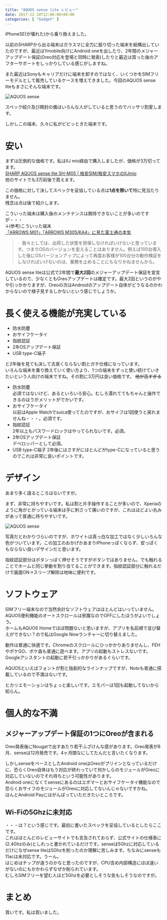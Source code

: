 ```yaml
---
title: "AQUOS sense lite レビュー"
date: 2017-12-10T12:06:00+09:00
categories: [ "Gadget" ]
---
```


iPhoneSE(が壊れた)から乗り換えました。

以前のSHARPから出る端末はガラスマに全力に振り切った端末を結構出していたのですが、最近はYmobile向けにAndroid oneを出したり、2年間のメジャーアップデート保証(Oreo対応を登場と同時に発表)したりと最近は買った後のアフターサポートをしっかりしている感じがしますね。

また最近はSonyもキャリアだけに端末を卸すのではなく、いくつかをSIMフリーモデルとして販売しているケースを増えてきました。今回のAQUOS sense liteもまさにそんな端末です。

![AQUOS sense](../../images/2017-12-10/sense.png)

スペック紹介及び開封の儀はいろんな人がしていると思うのでバッサリ割愛します。

しかしこの端末、久々に私がビビッときた端末です。

# 安い
まずは圧倒的な価格です。私はIIJ mio経由で購入しましたが、価格が3万切ってます。  
[SHARP AQUOS sense lite SH-M05 | 格安SIM/格安スマホのIIJmio](https://www.iijmio.jp/device/sharp/shm05.jsp)  
他のサイトでも3万前後で買えます。

この価格に対して決してスペックを妥協している点は**1点を除いて**特に見当たりません。  
残念は点は後で紹介します。

こういった端末は購入後のメンテナンスは期待できないことが多いのですが・・・  
↓(参考)こういった端末  
[「ARROWS M01」「ARROWS M305/KA4」に見た富士通の本気](https://k-tai.watch.impress.co.jp/docs/interview/694302.html)

> 　我々としては、出荷した状態を担保しなければいけないと思っています。つまりOSのバージョンを変えることはありません。例えば100台導入した後にOSバージョンアップによって再度お客様が100台分の動作検証をしなければいけないのは、業務を止めることにもなりかねませんから。

AQUOS sense liteは公式で2年間で**最大2回**のメジャーアップデート保証を宣言しているので、少なくともOreoアップデートは確定です。最大2回というのがやや引っかかりますが、Oreoの次はAndroidのアップデート自体がどうなるのかわからないので様子見するしかないという感じでしょうか。

# 長く使える機能が充実している
- 防水防塵
- おサイフケータイ
- 指紋認証
- 2年OSアップデート保証
- USB type-C端子

と2年後を見ても決して古臭くならない割とガチ仕様になっています。  
いろんな端末を乗り換えていく使い方より、1つの端末をずっと使い続けていきたいという人向けの端末ですね。その割に3万円は良い価格です。 ~~他が高すぎる~~

- 防水防塵  
  必須ではないけど、あるといろいろ安心。むしろ濡れててもちゃんと操作できるのほうがメリットがでかいです。
- おサイフケータイ  
  以前はApple Watchでsuica使ってたのですが、おサイフは1回使うと戻れませんね・・・。必須です。
- 指紋認証  
  2年以上もパスワードロックはやってられないです。必須。
- 2年OSアップデート保証  
  デベロッパーとして必須。
- USB type-C端子
  2年後にはさすがにほとんどがtype-Cになっていると思うのでこれは非常に良いポイントです。

# デザイン
あまり多く語るところはないですが。

まず、非常に持ちやすいです。私は割と片手操作することが多いので、Xperiaのように角がとがっている端末は手に刺さって痛いのですが、これはほどよい丸みがあって普通に持ちやすいです。

![AQUOS sense](../../images/2017-12-10/sense2.jpg)

写真だとわかりづらいのですが、ホワイトは真っ白な加工ではなく少しいろんな色がついています。この加工のおかげかあまりiPhoneっぽくならず、安っぽくもならない良いデザインだと思います。

指紋認証部分はボタンっぽく押せそうですがボタンではありません。でも触れることでホームと同じ挙動を割り当てることができます。指紋認証部分に触れるだけで画面ON->スリープ解除は地味に便利です。

# ソフトウェア
SIMフリー端末なので当然余計なソフトウェアはほとんどはいっていません。AQUOS便利機能のオートスクロールは邪魔なのでOFFにしたほうがよいでしょう。  
ホームもAQUOS Homeでほぼ問題ないと思いますが、アプリを名前順で並び替えができない？ので私はGoogle Nowランチャーに切り替えました。

動作は普通に快適です。Chromeのスクロールにひっかかりありませんし、FEHやポケGO、ポケ森も普通に遊べます。アプリの起動もストレスないです。Googleアシスタントの起動に若干引っかかりがあるぐらいです。

AQUOSといえばフォントが割と独創的なラインナップですが、Notoも普通に搭載しているので不満はないです。

ヒカリエモーションはちょっと楽しいです。エモパーは1回も起動してないから知らん。

# 個人的な不満
## メジャーアップデート保証の1つにOreoが含まれる
Oreo発表後にNougatで出すあたり若干ふざけんな感があります。Oreo発表が8月、senseは12月発売です。4ヶ月間なにしてたんだと言いたくなります。

しかしsenseをベースとしたAndroid oneはOreoがプリインとなっているだけに、恐らくOreo自体はもう対応が終わっていて何かしらのモジュールがOreoに対応していないのでそれ待ちという可能性があります。  
Android oneになくてsenseにあるのはエポマーとおサイフケータイ機能なので恐らくおサイフのモジュールがOreoに対応してないんじゃないですかね。  
ほんとAndroid Payにはがんばっていただきたいところです。

## Wi-Fiの5Ghzに未対応
・・・は？という感じです。最初に書いたスペックを妥協しているとしたらここです。  
これはほとんどのレビューサイトでも言及されておらず、公式サイトの仕様表に(2.4Ghzのみ)としれっと書かれているだけです。senseは5Ghzに対応しているだけになぜsense liteは5Ghzを削ったのか理解に苦しみます。ちなみにsenseも11acは未対応です。うーん。  
はじめはチップが違うのかなと思ったのですが、CPU含め内部構造にほぼ違いがないのにもかかわらずなぜか削られています。  
むしろSIMフリーを望む人ほど5Ghzを必要としそうな気もしそうなのですが。

# まとめ
買いです。私は買いました。
